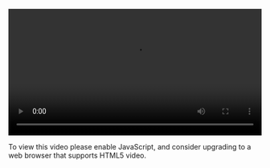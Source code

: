 <video controls="" style="width: 100%; display: block;"><source src="http://o86bpj665.bkt.clouddn.com/graphql-baby/6-graphql-server.mp4" type="video/mp4"><p>To view this video please enable JavaScript, and consider upgrading to a web browser that supports HTML5 video.</p></video>
